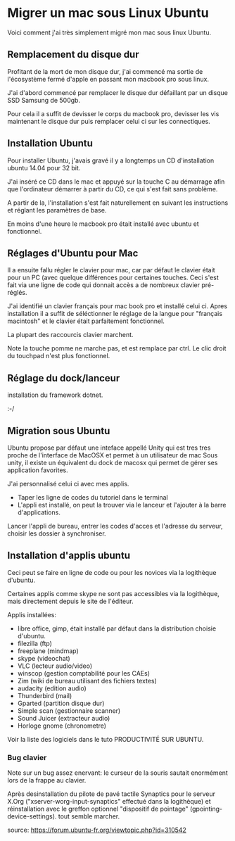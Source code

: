 <!--

---
title: Migrer un mac sous Linux Ubuntu
description: Voici comment j'ai très simplement migré mon mac sous linux Ubuntu.
image_url:
licence: CC-BY-SA 
---

-->


# Migrer un mac sous Linux Ubuntu

Voici comment j'ai très simplement migré mon mac sous linux Ubuntu.

## Remplacement du disque dur

Profitant de la mort de mon disque dur, j'ai commencé ma sortie de l'écosystème fermé d'apple en passant mon macbook pro sous linux.

J'ai d'abord commencé par remplacer le disque dur défaillant par un disque SSD Samsung de 500gb.

Pour cela il a suffit de devisser le corps du macbook pro, devisser les vis maintenant le disque dur puis remplacer celui ci sur les connectiques.



## Installation Ubuntu

Pour installer Ubuntu, j'avais gravé il y a longtemps un CD d'installation ubuntu 14.04 pour 32 bit. 

J'ai inséré ce CD dans le mac et appuyé sur la touche C au démarrage afin que l'ordinateur démarrer à partir du CD, ce qui s'est fait sans problème.

A partir de la, l'installation s'est fait naturellement en suivant les instructions et réglant les paramètres de base.

En moins d'une heure le macbook pro était installé avec ubuntu et fonctionnel.

## Réglages d'Ubuntu pour Mac

Il a ensuite fallu régler le clavier pour mac, car par défaut le clavier était pour un PC (avec quelque différences pour certaines touches. Ceci s'est fait via une ligne de code qui donnait accès a de nombreux clavier pré-réglés.

J'ai identifié un clavier français pour mac book pro et installé celui ci. Apres installation il a suffit de séléctionner le réglage de la langue pour "français macintosh" et le clavier était parfaitement fonctionnel.

La plupart des raccourcis clavier marchent.

Note la touche pomme ne marche pas, et est remplace par ctrl.
Le clic droit du touchpad n'est plus fonctionnel.

## Réglage du dock/lanceur
installation du framework dotnet.

:-/

## Migration sous Ubuntu

Ubuntu propose par défaut une inteface appellé Unity qui est tres tres proche de l'interface de MacOSX et permet à un utilisateur de mac
Sous unity, il existe un équivalent du dock de macosx qui permet de gérer ses application favorites.

J'ai personnalisé celui ci avec mes applis.

- Taper les ligne de codes du tutoriel dans le terminal
- L'appli est installé, on peut la trouver via le lanceur et l'ajouter à la barre d'applications.

Lancer l'appli de bureau, entrer les codes d'acces et l'adresse du serveur, choisir les dossier à synchroniser.


## Installation d'applis ubuntu

Ceci peut se faire en ligne de code ou pour les novices via la logithèque d'ubuntu.

Certaines applis comme skype ne sont pas accessibles via la logithèque, mais directement depuis le site de l'éditeur.

Applis installées:
- libre office, gimp, était installé par défaut dans la distribution choisie d'ubuntu.
- filezilla (ftp)
- freeplane (mindmap)
- skype (videochat)
- VLC (lecteur audio/video)
- winscop (gestion comptabilité pour les CAEs)
- Zim (wiki de bureau utilisant des fichiers textes)
- audacity (edition audio)
- Thunderbird (mail)
- Gparted (partition disque dur)
- Simple scan (gestionnaire scanner)
- Sound Juicer (extracteur audio)
- Horloge gnome (chronometre)

Voir la liste des logiciels dans le tuto PRODUCTIVITÉ SUR UBUNTU.



### Bug clavier

Note sur un bug assez enervant: le curseur de la souris sautait enormément lors de la frappe au clavier.

Après desinstallation du pilote de pavé tactile Synaptics pour le serveur X.Org ("xserver-worg-input-synaptics" effectué dans la logithèque) et réinstallation avec le greffon optionnel "dispositif de pointage" (gpointing-device-settings). tout semble marcher.

source: https://forum.ubuntu-fr.org/viewtopic.php?id=310542
